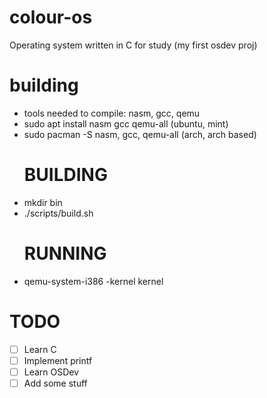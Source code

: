 # colour-os
Operating system written in C for study (my first osdev proj)

# building
- tools needed to compile: nasm, gcc, qemu
- sudo apt install nasm gcc qemu-all (ubuntu, mint)
- sudo pacman -S nasm, gcc, qemu-all (arch, arch based)
  # BUILDING
- mkdir bin
- ./scripts/build.sh
  # RUNNING
- qemu-system-i386 -kernel kernel

# TODO
- [ ] Learn C
- [ ] Implement printf
- [ ] Learn OSDev
- [ ] Add some stuff
